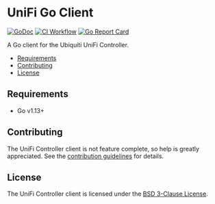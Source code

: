 # UniFi Go Client

[![GoDoc](https://godoc.org/github.com/tri-adam/unifi-client?status.svg)](https://godoc.org/github.com/tri-adam/unifi-client)
[![CI Workflow](https://github.com/tri-adam/unifi-client/workflows/ci/badge.svg)](https://github.com/tri-adam/unifi-client/actions)
[![Go Report Card](https://goreportcard.com/badge/github.com/tri-adam/unifi-client)](https://goreportcard.com/report/github.com/tri-adam/unifi-client)

A Go client for the Ubiquiti UniFi Controller.

- [Requirements](#requirements)
- [Contributing](#contributing)
- [License](#license)

## Requirements

- Go v1.13+

## Contributing

The UniFi Controller client is not feature complete, so help is greatly appreciated. See the [contribution guidelines](CONTRIBUTING.md) for details.

## License

The UniFi Controller client is licensed under the [BSD 3-Clause License](LICENSE.md).
